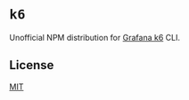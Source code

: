 # `k6`

Unofficial NPM distribution for [Grafana k6](https://github.com/grafana/k6) CLI.

## License

[MIT](https://choosealicense.com/licenses/mit/)
